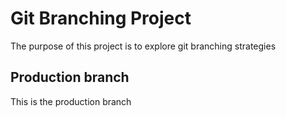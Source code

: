 # Git Branching Project

The purpose of this project is to explore git branching strategies

## Production branch

This is the production branch